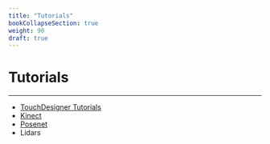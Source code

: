 ```yaml
---
title: "Tutorials"
bookCollapseSection: true
weight: 90
draft: true
---
```


# Tutorials

---

- [TouchDesigner Tutorials](./touchdesigner/)
- [Kinect](./kinect/)
- [Posenet](./posenet/)
- Lidars